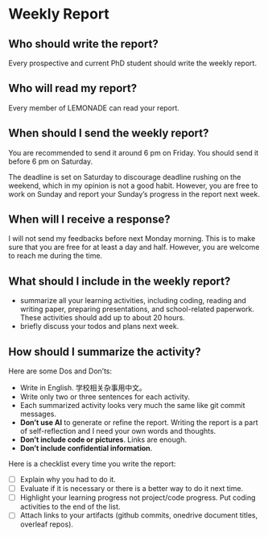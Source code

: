 # Weekly Report

## Who should write the report?

Every prospective and current PhD student should write the weekly report.

## Who will read my report?

Every member of LEMONADE can read your report.

## When should I send the weekly report?

You are recommended to send it around 6 pm on Friday. You should send it before 6 pm on Saturday.

The deadline is set on Saturday to discourage deadline rushing on the weekend, which in my opinion is not a good habit. However, you are free to work on Sunday and report your Sunday’s progress in the report next week.

## When will I receive a response?

I will not send my feedbacks before next Monday morning. This is to make sure that you are free for at least a day and half. However, you are welcome to reach me during the time.

## What should I include in the weekly report?

- summarize all your learning activities, including coding, reading and writing paper, preparing presentations, and school-related paperwork. These activities should add up to about 20 hours.
- briefly discuss your todos and plans next week.

## How should I summarize the activity?

Here are some Dos and Don’ts:

- Write in English. 学校相关杂事用中文。
- Write only two or three sentences for each activity.
- Each summarized activity looks very much the same like git commit messages.
- **Don’t use AI** to generate or refine the report. Writing the report is a part of self-reflection and I need your own words and thoughts.
- **Don’t include code or pictures**. Links are enough.
- **Don’t include confidential information**.

Here is a checklist every time you write the report:

- [ ] Explain why you had to do it.
- [ ] Evaluate if it is necessary or there is a better way to do it next time.
- [ ] Highlight your learning progress not project/code progress. Put coding activities to the end of the list.
- [ ] Attach links to your artifacts (github commits, onedrive document titles, overleaf repos).
